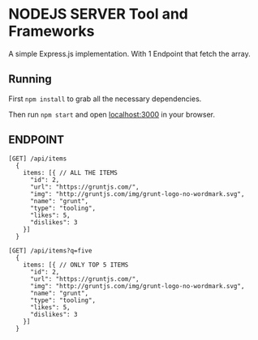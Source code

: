 # NODEJS SERVER Tool and Frameworks

A simple Express.js implementation. With 1 Endpoint that fetch the array.

## Running

First `npm install` to grab all the necessary dependencies.

Then run `npm start` and open <localhost:3000> in your browser.

## ENDPOINT

```
[GET] /api/items
  {
    items: [{ // ALL THE ITEMS
      "id": 2,
      "url": "https://gruntjs.com/",
      "img": "http://gruntjs.com/img/grunt-logo-no-wordmark.svg",
      "name": "grunt",
      "type": "tooling",
      "likes": 5,
      "dislikes": 3
    }]
  }

[GET] /api/items?q=five
  {
    items: [{ // ONLY TOP 5 ITEMS
      "id": 2,
      "url": "https://gruntjs.com/",
      "img": "http://gruntjs.com/img/grunt-logo-no-wordmark.svg",
      "name": "grunt",
      "type": "tooling",
      "likes": 5,
      "dislikes": 3
    }]
  }
```
